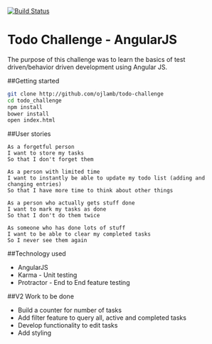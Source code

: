 [![Build Status](https://travis-ci.org/ojlamb/todo_challenge.svg?branch=master)](https://travis-ci.org/ojlamb/todo_challenge)

# Todo Challenge - AngularJS
The purpose of this challenge was to learn the basics of test driven/behavior driven development using Angular JS.

##Getting started

```bash
git clone http://github.com/ojlamb/todo-challenge
cd todo_challenge
npm install
bower install
open index.html
```

##User stories

```
As a forgetful person
I want to store my tasks
So that I don't forget them

As a person with limited time
I want to instantly be able to update my todo list (adding and changing entries)
So that I have more time to think about other things

As a person who actually gets stuff done
I want to mark my tasks as done
So that I don't do them twice

As someone who has done lots of stuff
I want to be able to clear my completed tasks
So I never see them again
```

##Technology used

* AngularJS
* Karma - Unit testing
* Protractor - End to End feature testing

##V2 Work to be done

* Build a counter for number of tasks
* Add filter feature to query all, active and completed tasks
* Develop functionality to edit tasks
* Add styling
